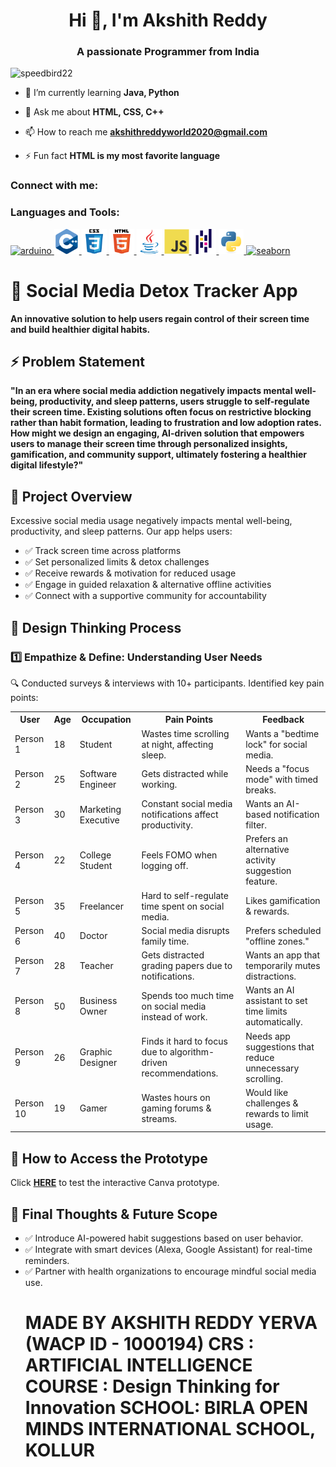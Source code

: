 <h1 align="center">Hi 👋, I'm Akshith Reddy</h1>
<h3 align="center">A passionate Programmer from India</h3>

<p align="left"> <img src="https://komarev.com/ghpvc/?username=speedbird22&label=Profile%20views&color=0e75b6&style=flat" alt="speedbird22" /> </p>

- 🌱 I’m currently learning **Java, Python**

- 💬 Ask me about **HTML, CSS, C++**

- 📫 How to reach me **akshithreddyworld2020@gmail.com**

- ⚡ Fun fact **HTML is my most favorite language**

<h3 align="left">Connect with me:</h3>
<p align="left">
</p>

<h3 align="left">Languages and Tools:</h3>
<p align="left"> <a href="https://www.arduino.cc/" target="_blank" rel="noreferrer"> <img src="https://cdn.worldvectorlogo.com/logos/arduino-1.svg" alt="arduino" width="40" height="40"/> </a> <a href="https://www.w3schools.com/cpp/" target="_blank" rel="noreferrer"> <img src="https://raw.githubusercontent.com/devicons/devicon/master/icons/cplusplus/cplusplus-original.svg" alt="cplusplus" width="40" height="40"/> </a> <a href="https://www.w3schools.com/css/" target="_blank" rel="noreferrer"> <img src="https://raw.githubusercontent.com/devicons/devicon/master/icons/css3/css3-original-wordmark.svg" alt="css3" width="40" height="40"/> </a> <a href="https://www.w3.org/html/" target="_blank" rel="noreferrer"> <img src="https://raw.githubusercontent.com/devicons/devicon/master/icons/html5/html5-original-wordmark.svg" alt="html5" width="40" height="40"/> </a> <a href="https://www.java.com" target="_blank" rel="noreferrer"> <img src="https://raw.githubusercontent.com/devicons/devicon/master/icons/java/java-original.svg" alt="java" width="40" height="40"/> </a> <a href="https://developer.mozilla.org/en-US/docs/Web/JavaScript" target="_blank" rel="noreferrer"> <img src="https://raw.githubusercontent.com/devicons/devicon/master/icons/javascript/javascript-original.svg" alt="javascript" width="40" height="40"/> </a> <a href="https://pandas.pydata.org/" target="_blank" rel="noreferrer"> <img src="https://raw.githubusercontent.com/devicons/devicon/2ae2a900d2f041da66e950e4d48052658d850630/icons/pandas/pandas-original.svg" alt="pandas" width="40" height="40"/> </a> <a href="https://www.python.org" target="_blank" rel="noreferrer"> <img src="https://raw.githubusercontent.com/devicons/devicon/master/icons/python/python-original.svg" alt="python" width="40" height="40"/> </a> <a href="https://seaborn.pydata.org/" target="_blank" rel="noreferrer"> <img src="https://seaborn.pydata.org/_images/logo-mark-lightbg.svg" alt="seaborn" width="40" height="40"/> </a> </p>


<!DOCTYPE html>
<html lang="en">
<head>
   
</head>
<body>
    <div class="container">
        <h1>📱 Social Media Detox Tracker App</h1>
        <p><strong>An innovative solution to help users regain control of their screen time and build healthier digital habits.</strong></p>

  <h2>⚡ Problem Statement</h2>
        <p>
            <strong>"In an era where social media addiction negatively impacts mental well-being, productivity, and sleep patterns, 
            users struggle to self-regulate their screen time. Existing solutions often focus on restrictive blocking rather than 
            habit formation, leading to frustration and low adoption rates. How might we design an engaging, AI-driven solution 
            that empowers users to manage their screen time through personalized insights, gamification, and community support, 
            ultimately fostering a healthier digital lifestyle?"</strong>
        </p>

  <h2>🚀 Project Overview</h2>
        <p>Excessive social media usage negatively impacts mental well-being, productivity, and sleep patterns. Our app helps users:</p>
        <ul>
            <li>✅ Track screen time across platforms</li>
            <li>✅ Set personalized limits & detox challenges</li>
            <li>✅ Receive rewards & motivation for reduced usage</li>
            <li>✅ Engage in guided relaxation & alternative offline activities</li>
            <li>✅ Connect with a supportive community for accountability</li>
        </ul>

  <h2>🧠 Design Thinking Process</h2>

 <h3>1️⃣ Empathize & Define: Understanding User Needs</h3>
        <p>🔍 Conducted surveys & interviews with 10+ participants. Identified key pain points:</p>
        
 <table>
            <tr>
                <th>User</th>
                <th>Age</th>
                <th>Occupation</th>
                <th>Pain Points</th>
                <th>Feedback</th>
            </tr>
            <tr>
                <td>Person 1</td>
                <td>18</td>
                <td>Student</td>
                <td>Wastes time scrolling at night, affecting sleep.</td>
                <td>Wants a "bedtime lock" for social media.</td>
            </tr>
            <tr>
                <td>Person 2</td>
                <td>25</td>
                <td>Software Engineer</td>
                <td>Gets distracted while working.</td>
                <td>Needs a "focus mode" with timed breaks.</td>
            </tr>
            <tr>
                <td>Person 3</td>
                <td>30</td>
                <td>Marketing Executive</td>
                <td>Constant social media notifications affect productivity.</td>
                <td>Wants an AI-based notification filter.</td>
            </tr>
            <tr>
                <td>Person 4</td>
                <td>22</td>
                <td>College Student</td>
                <td>Feels FOMO when logging off.</td>
                <td>Prefers an alternative activity suggestion feature.</td>
            </tr>
            <tr>
                <td>Person 5</td>
                <td>35</td>
                <td>Freelancer</td>
                <td>Hard to self-regulate time spent on social media.</td>
                <td>Likes gamification & rewards.</td>
            </tr>
            <tr>
                <td>Person 6</td>
                <td>40</td>
                <td>Doctor</td>
                <td>Social media disrupts family time.</td>
                <td>Prefers scheduled "offline zones."</td>
            </tr>
            <tr>
                <td>Person 7</td>
                <td>28</td>
                <td>Teacher</td>
                <td>Gets distracted grading papers due to notifications.</td>
                <td>Wants an app that temporarily mutes distractions.</td>
            </tr>
            <tr>
                <td>Person 8</td>
                <td>50</td>
                <td>Business Owner</td>
                <td>Spends too much time on social media instead of work.</td>
                <td>Wants an AI assistant to set time limits automatically.</td>
            </tr>
            <tr>
                <td>Person 9</td>
                <td>26</td>
                <td>Graphic Designer</td>
                <td>Finds it hard to focus due to algorithm-driven recommendations.</td>
                <td>Needs app suggestions that reduce unnecessary scrolling.</td>
            </tr>
            <tr>
                <td>Person 10</td>
                <td>19</td>
                <td>Gamer</td>
                <td>Wastes hours on gaming forums & streams.</td>
                <td>Would like challenges & rewards to limit usage.</td>
            </tr>
        </table>

  <h2>🔗 How to Access the Prototype</h2>
        <p>Click <strong><a href="https://www.canva.com/design/DAGhzQkCj8g/5gSLvD3q5KEpcEF5APs5wA/view?utm_content=DAGhzQkCj8g&utm_campaign=designshare&utm_medium=link2&utm_source=uniquelinks&utlId=h44c7689b33">HERE</a></strong> to test the interactive Canva prototype.</p>

   <h2>🎯 Final Thoughts & Future Scope</h2>
        <ul>
            <li>✅ Introduce AI-powered habit suggestions based on user behavior.</li>
            <li>✅ Integrate with smart devices (Alexa, Google Assistant) for real-time reminders.</li>
            <li>✅ Partner with health organizations to encourage mindful social media use.</li>
   <h1> MADE BY AKSHITH REDDY YERVA (WACP ID - 1000194) 
      CRS : ARTIFICIAL INTELLIGENCE
      COURSE : Design Thinking for Innovation
      SCHOOL: BIRLA OPEN MINDS INTERNATIONAL SCHOOL, KOLLUR
        </ul>
    </div>
</body>
</html>


